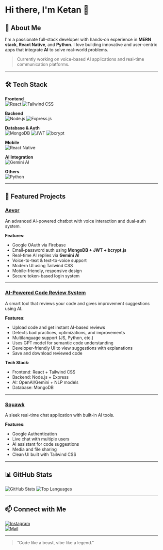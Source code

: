 # Hi there, I'm Ketan 👋

## 🚀 About Me
I'm a passionate full-stack developer with hands-on experience in **MERN stack**, **React Native**, and **Python**. I love building innovative and user-centric apps that integrate **AI** to solve real-world problems.

> Currently working on voice-based AI applications and real-time communication platforms.

---

## 🛠️ Tech Stack

**Frontend**  
![React](https://img.shields.io/badge/-React-61DAFB?logo=react&logoColor=white&style=for-the-badge)
![Tailwind CSS](https://img.shields.io/badge/-Tailwind_CSS-38B2AC?logo=tailwind-css&logoColor=white&style=for-the-badge)

**Backend**  
![Node.js](https://img.shields.io/badge/-Node.js-339933?logo=node.js&logoColor=white&style=for-the-badge)
![Express.js](https://img.shields.io/badge/-Express-000000?logo=express&logoColor=white&style=for-the-badge)

**Database & Auth**  
![MongoDB](https://img.shields.io/badge/-MongoDB-47A248?logo=mongodb&logoColor=white&style=for-the-badge)
![JWT](https://img.shields.io/badge/-JWT-black?logo=jsonwebtokens&logoColor=white&style=for-the-badge)
![bcrypt](https://img.shields.io/badge/-bcrypt-yellow?style=for-the-badge)

**Mobile**  
![React Native](https://img.shields.io/badge/-React_Native-20232a?logo=react&logoColor=white&style=for-the-badge)

**AI Integration**  
![Gemini AI](https://img.shields.io/badge/-Gemini_AI-blueviolet?style=for-the-badge)

**Others**  
![Python](https://img.shields.io/badge/-Python-3776AB?logo=python&logoColor=white&style=for-the-badge)

---

## 💼 Featured Projects

### [Aevor](#)
An advanced AI-powered chatbot with voice interaction and dual-auth system.

**Features:**
- Google OAuth via Firebase  
- Email-password auth using **MongoDB + JWT + bcrypt.js**  
- Real-time AI replies via **Gemini AI**
- Voice-to-text & text-to-voice support
- Modern UI using Tailwind CSS
- Mobile-friendly, responsive design
- Secure token-based login system

---

### [AI-Powered Code Review System](#)
A smart tool that reviews your code and gives improvement suggestions using AI.

**Features:**
- Upload code and get instant AI-based reviews
- Detects bad practices, optimizations, and improvements
- Multilanguage support (JS, Python, etc.)
- Uses GPT model for semantic code understanding
- Developer-friendly UI to view suggestions with explanations
- Save and download reviewed code

**Tech Stack:**
- Frontend: React + Tailwind CSS
- Backend: Node.js + Express
- AI: OpenAI/Gemini + NLP models
- Database: MongoDB

---

### [Squawk](#)
A sleek real-time chat application with built-in AI tools.

**Features:**
- Google Authentication
- Live chat with multiple users
- AI assistant for code suggestions
- Media and file sharing
- Clean UI built with Tailwind CSS

---

## 📊 GitHub Stats

![GitHub Stats](https://github-readme-stats.vercel.app/api?username=ketannx&show_icons=true&theme=tokyonight)
![Top Languages](https://github-readme-stats.vercel.app/api/top-langs/?username=ketannx&layout=compact&theme=tokyonight)

---

## 📫 Connect with Me

[![Instagram](https://img.shields.io/badge/-@ketann.js-E4405F?logo=instagram&logoColor=white&style=for-the-badge)](https://instagram.com/ketann.js)  
[![Mail](https://img.shields.io/badge/-Email-D14836?logo=gmail&logoColor=white&style=for-the-badge)](mailto:your-email@example.com)

---

> “Code like a beast, vibe like a legend.”  
